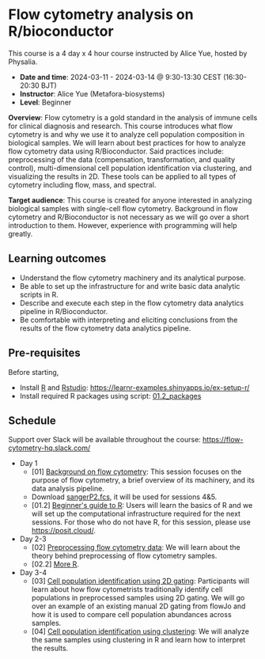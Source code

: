 # Flow cytometry analysis on R/bioconductor

This course is a 4 day x 4 hour course instructed by Alice Yue, hosted by Physalia.

- **Date and time**: 2024-03-11 - 2024-03-14 @ 9:30-13:30 CEST (16:30-20:30 BJT)
- **Instructor**: Alice Yue (Metafora-biosystems)
- **Level**: Beginner

**Overview**: Flow cytometry is a gold standard in the analysis of immune cells for clinical diagnosis and research. This course introduces what flow cytometry is and why we use it to analyze cell population composition in biological samples. We will learn about best practices for how to analyze flow cytometry data using R/Bioconductor. Said practices include: preprocessing of the data (compensation, transformation, and quality control), multi-dimensional cell population identification via clustering, and visualizing the results in 2D. These tools can be applied to all types of cytometry including flow, mass, and spectral.

**Target audience**: This course is created for anyone interested in analyzing biological samples with single-cell flow cytometry. Background in flow cytometry and R/Bioconductor is not necessary as we will go over a short introduction to them. However, experience with programming will help greatly.

## Learning outcomes

- Understand the flow cytometry machinery and its analytical purpose.
- Be able to set up the infrastructure for and write basic data analytic scripts in R.
- Describe and execute each step in the flow cytometry data analytics pipeline in R/Bioconductor.
- Be comfortable with interpreting and eliciting conclusions from the results of the flow cytometry data analytics pipeline.

## Pre-requisites

Before starting,

- Install [R](https://www.r-project.org/) and [Rstudio](https://www.rstudio.com/categories/rstudio-ide/): https://learnr-examples.shinyapps.io/ex-setup-r/
- Install required R packages using script: [01.2_packages](01.2_packages.R)

## Schedule

Support over Slack will be available throughout the course: https://flow-cytometry-hq.slack.com/

- Day 1
    - [01] [Background on flow cytometry](https://docs.google.com/presentation/d/1fwKKL6ahMKO8P_B3-oo7Pws58Yt2r0xNOKv5N6zF8o8/edit?usp=sharing): This session focuses on the purpose of flow cytometry, a brief overview of its machinery, and its data analysis pipeline.
    - Download [sangerP2.fcs](https://drive.google.com/file/d/1PpSM93GTj9zejVDZzD89_k3sx7Lc-TQl/view?usp=sharing), it will be used for sessions 4\&5.
    - [01.2] [Beginner's guide to R](https://docs.google.com/presentation/d/1wuJl3z2Tdao7IL3wznOlqWj3xRHqBdLk_unoARnoaO0/edit?usp=sharing): Users will learn the basics of R and we will set up the computational infrastructure required for the next sessions. For those who do not have R, for this session, please use https://posit.cloud/.
- Day 2-3
    - [02] [Preprocessing flow cytometry data](https://docs.google.com/presentation/d/1-YauWosNx8ytDAOi4TnvRzgK41yvlJijQkYAzHZtCHk/edit?usp=sharing): We will learn about the theory behind preprocessing of flow cytometry samples.
    - [02.2] [More R](https://docs.google.com/presentation/d/1i9BfbG2h64uwUMggH9dn8nVbX_RWTyQEm3CkckLJ3Ag/edit?usp=sharing).
- Day 3-4
    - [03] [Cell population identification using 2D gating](https://docs.google.com/presentation/d/1pb3h7AEaC9MiglES9Hg4aKFsgWPqVTncEMs5We_qIis/edit?usp=sharing): Participants will learn about how flow cytometrists traditionally identify cell populations in preprocessed samples using 2D gating. We will go over an example of an existing manual 2D gating from flowJo and how it is used to compare cell population abundances across samples.
    - [04] [Cell population identification using clustering](https://docs.google.com/presentation/d/1l_HX6TLprCalYoxIheZjMinvFXj4lsDbZDVcywjc2eU/edit?usp=sharing): We will analyze the same samples using clustering in R and learn how to interpret the results.

